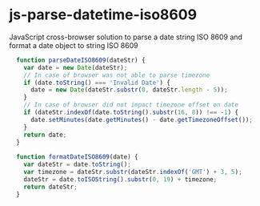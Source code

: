 # js-parse-datetime-iso8609
JavaScript cross-browser solution to parse a date string ISO 8609 and format a date object to string ISO 8609
```javascript
  function parseDateISO8609(dateStr) {
    var date = new Date(dateStr);
    // In case of browser was not able to parse timezone
    if (date.toString() === 'Invalid Date') {
      date = new Date(dateStr.substr(0, dateStr.length - 5));
    }
    // In case of browser did not impact timezone offset on date
    if (dateStr.indexOf(date.toString().substr(16, 8)) !== -1) {
      date.setMinutes(date.getMinutes() - date.getTimezoneOffset());
    }
    return date;
  }
  
  function formatDateISO8609(date) {
    var dateStr = date.toString();
    var timezone = dateStr.substr(dateStr.indexOf('GMT') + 3, 5);
    dateStr = date.toISOString().substr(0, 19) + timezone;
    return dateStr;
  }
```
